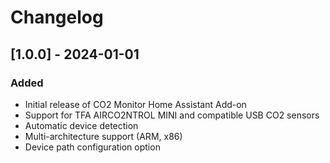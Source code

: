# Changelog

## [1.0.0] - 2024-01-01

### Added
- Initial release of CO2 Monitor Home Assistant Add-on
- Support for TFA AIRCO2NTROL MINI and compatible USB CO2 sensors
- Automatic device detection
- Multi-architecture support (ARM, x86)
- Device path configuration option